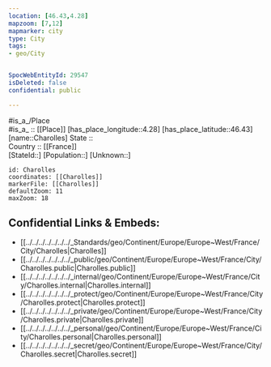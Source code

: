 ```yaml
---
location: [46.43,4.28] 
mapzoom: [7,12] 
mapmarker: city 
type: City
tags:
- geo/City


SpocWebEntityId: 29547
isDeleted: false
confidential: public

---
```

#is_a_/Place  
#is_a_ :: [[Place]] 
[has_place_longitude::4.28] 
[has_place_latitude::46.43] 
[name::Charolles] 
State ::  
Country :: [[France]]  
[StateId::] 
[Population::] 
[Unknown::] 


```leaflet
id: Charolles
coordinates: [[Charolles]] 
markerFile: [[Charolles]] 
defaultZoom: 11 
maxZoom: 18
```


## Confidential Links & Embeds: 
- [[../../../../../../../_Standards/geo/Continent/Europe/Europe~West/France/City/Charolles|Charolles]] 
- [[../../../../../../../_public/geo/Continent/Europe/Europe~West/France/City/Charolles.public|Charolles.public]] 
- [[../../../../../../../_internal/geo/Continent/Europe/Europe~West/France/City/Charolles.internal|Charolles.internal]] 
- [[../../../../../../../_protect/geo/Continent/Europe/Europe~West/France/City/Charolles.protect|Charolles.protect]] 
- [[../../../../../../../_private/geo/Continent/Europe/Europe~West/France/City/Charolles.private|Charolles.private]] 
- [[../../../../../../../_personal/geo/Continent/Europe/Europe~West/France/City/Charolles.personal|Charolles.personal]] 
- [[../../../../../../../_secret/geo/Continent/Europe/Europe~West/France/City/Charolles.secret|Charolles.secret]] 
